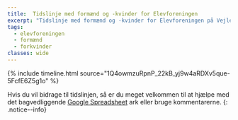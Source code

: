 ```yaml
---
title:  Tidslinje med formænd og -kvinder for Elevforeningen
excerpt: "Tidslinje med formænd og -kvinder for Elevforeningen på Vejle Idrætshøjskole"
tags:
  - elevforeningen
  - formænd
  - forkvinder
classes: wide
---
```


{% include timeline.html source="1Q4owmzuRpnP_22kB_yj9w4aRDXv5que-5FcfE6Z5g1o" %}

Hvis du vil bidrage til tidslinjen, så er du meget velkommen til at hjælpe med det bagvedliggende [Google Spreadsheet](https://docs.google.com/spreadsheets/d/1Q4owmzuRpnP_22kB_yj9w4aRDXv5que-5FcfE6Z5g1o/edit?usp=sharing) ark eller bruge kommentarerne.
{: .notice--info}
